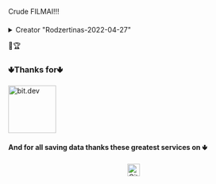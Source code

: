 Crude FILMAI!!!

#### 

<details>
  <summary>Creator "Rodzertinas-2022-04-27"</summary>
</details>

💎🏆

### 🢃Thanks for🢃

 <a href="https://bit.dev/?utm_source=MUI&utm_medium=referral&utm_content=readme" rel="noopener sponsored" target="_blank" style="margin-rig ht: 16px;"><img height="96" width="96" src="https://github.com/teambit.png?size=192" alt="bit.dev" title="The fastest way to share code" loading="lazy" /></a>

#### And for all saving data thanks these greatest services on  🢃
<p align="center">
 <img loading="lazy" alt="GitHub" src="https://github.githubassets.com/images/modules/logos_page/GitHub-Logo.png" height="25">
</p>